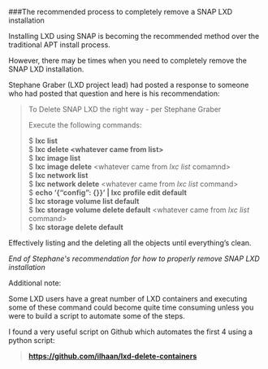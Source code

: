 ###The recommended process to completely remove a SNAP LXD installation

Installing LXD using SNAP is becoming the recommended method over the traditional APT install process.

However, there may be times when you need to completely remove the SNAP LXD installation.

Stephane Graber (LXD project lead) had posted a response to someone who had posted that question and here is his
recommendation:

> To Delete SNAP LXD the right way - per Stephane Graber  
> 
> Execute the following commands:   
>  
> $ **lxc list**  
> $ **lxc delete \<whatever came from list\>**  
> $ **lxc image list**  
> $ **lxc image delete** \<whatever came from *lxc list* comamnd\>  
> $ **lxc network list**  
> $ **lxc network delete** \<whatever came from *lxc list* command\>  
> $ **echo ‘{“config”: {}}’ | lxc profile edit default**  
> $ **lxc storage volume list default**    
> $ **lxc storage volume delete default** \<whatever came from *lxc list* command\>  
> $ **lxc storage delete default**

Effectively listing and the deleting all the objects until everything’s clean.

*End of Stephane's recommendation for how to properly remove SNAP LXD installation*

Additional note:

Some LXD users have a great number of LXD containers and executing some of these command could become
quite time consuming unless you were to build a script to automate some of the steps.

I found a very useful script on Github which automates the first 4 using a python script:   

> **https://github.com/ilhaan/lxd-delete-containers**
